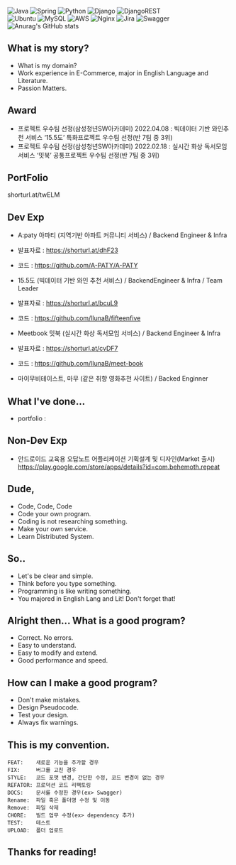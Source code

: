 ![Java](https://img.shields.io/badge/java-%23ED8B00.svg?style=for-the-badge&logo=java&logoColor=white) ![Spring](https://img.shields.io/badge/spring-%236DB33F.svg?style=for-the-badge&logo=spring&logoColor=white) ![Python](https://img.shields.io/badge/python-3670A0?style=for-the-badge&logo=python&logoColor=ffdd54) ![Django](https://img.shields.io/badge/django-%23092E20.svg?style=for-the-badge&logo=django&logoColor=white) ![DjangoREST](https://img.shields.io/badge/DJANGO-REST-ff1709?style=for-the-badge&logo=django&logoColor=white&color=ff1709&labelColor=gray)<br> ![Ubuntu](https://img.shields.io/badge/Ubuntu-E95420?style=for-the-badge&logo=ubuntu&logoColor=white) ![MySQL](https://img.shields.io/badge/mysql-%2300f.svg?style=for-the-badge&logo=mysql&logoColor=white) ![AWS](https://img.shields.io/badge/AWS-%23FF9900.svg?style=for-the-badge&logo=amazon-aws&logoColor=white) ![Nginx](https://img.shields.io/badge/nginx-%23009639.svg?style=for-the-badge&logo=nginx&logoColor=white) ![Jira](https://img.shields.io/badge/jira-%230A0FFF.svg?style=for-the-badge&logo=jira&logoColor=white) ![Swagger](https://img.shields.io/badge/-Swagger-%23Clojure?style=for-the-badge&logo=swagger&logoColor=white)      
![Anurag's GitHub stats](https://github-readme-stats.vercel.app/api?username=llunaB&show_icons=true&theme=default)
</br>


## What is my story?

- What is my domain?
- Work experience in E-Commerce, major in English Language and Literature.
- Passion Matters.

## Award

- 프로젝트 우수팀 선정(삼성청년SW아카데미) 2022.04.08
 : 빅데이터 기반 와인추천 서비스 ‘15.5도’ 특화프로젝트 우수팀 선정(반 7팀 중 3위)
- 프로젝트 우수팀 선정(삼성청년SW아카데미) 2022.02.18
 : 실시간 화상 독서모임 서비스 ‘밋북’ 공통프로젝트 우수팀 선정(반 7팀 중 3위)

## PortFolio
shorturl.at/twELM

## Dev Exp

- A:paty 아파티 (지역기반 아파트 커뮤니티 서비스) / Backend Engineer & Infra
 - 발표자료 : https://shorturl.at/dhF23
 - 코드 : https://github.com/A-PATY/A-PATY

- 15.5도 (빅데이터 기반 와인 추천 서비스) / BackendEngineer & Infra / Team Leader
 - 발표자료 : https://shorturl.at/bcuL9
 - 코드 : https://github.com/llunaB/fifteenfive

- Meetbook 밋북 (실시간 화상 독서모임 서비스) / Backend Engineer & Infra
 - 발표자료 : https://shorturl.at/cvDF7
 - 코드 : https://github.com/llunaB/meet-book

- 마이무비테이스트, 마무 (같은 취향 영화추천 사이트) / Backed Enginner

## What I've done...
- portfolio : 

## Non-Dev Exp

- 안드로이드 교육용 오답노트 어플리케이션 기획설계 및 디자인(Market 출시)
https://play.google.com/store/apps/details?id=com.behemoth.repeat

## Dude,

- Code, Code, Code
- Code your own program.
- Coding is not researching something.
- Make your own service.
- Learn Distributed System.

## So.. 

- Let's be clear and simple.
- Think before you type something.
- Programming is like writing something.
- You majored in English Lang and Lit! Don't forget that!

## Alright then... What is a good program?

- Correct. No errors.
- Easy to understand.
- Easy to modify and extend.
- Good performance and speed.

## How can I make a good program?

- Don't make mistakes.
- Design Pseudocode.
- Test your design.
- Always fix warnings.

## This is my convention.
```
FEAT:    새로운 기능을 추가할 경우
FIX:     버그를 고친 경우
STYLE:   코드 포맷 변경, 간단한 수정, 코드 변경이 없는 경우
REFATOR: 프로덕션 코드 리팩토링
DOCS:    문서를 수정한 경우(ex> Swagger)
Rename:  파일 혹은 폴더명 수정 및 이동
Remove:  파일 삭제
CHORE:   빌드 업무 수정(ex> dependency 추가)
TEST:    테스트
UPLOAD:  폴더 업로드
```

## Thanks for reading!
